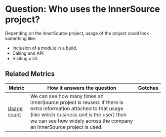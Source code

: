 # Question: Who uses the InnerSource project?

Depending on the InnerSource project, usage of the project could look something like:

* Inclusion of a module in a build.
* Calling and API.
* Visiting a UI.

## Related Metrics

| **Metric** | **How it answers the question** | **Gotchas** |
| --- | --- | --- |
| [Usage count](../metrics/usage-count.md) | We can see how many times an InnerSource project is reused.  If there is extra information attached to that usage (like which business unit is the user) then we can see how widely across the company an InnerSource project is used. | |
